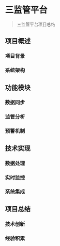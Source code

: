 # 三监管平台

> 三监管平台项目总结

## 项目概述

### 项目背景

### 系统架构

## 功能模块

### 数据同步

### 监管分析

### 预警机制

## 技术实现

### 数据处理

### 实时监控

### 系统集成

## 项目总结

### 技术创新

### 经验积累
